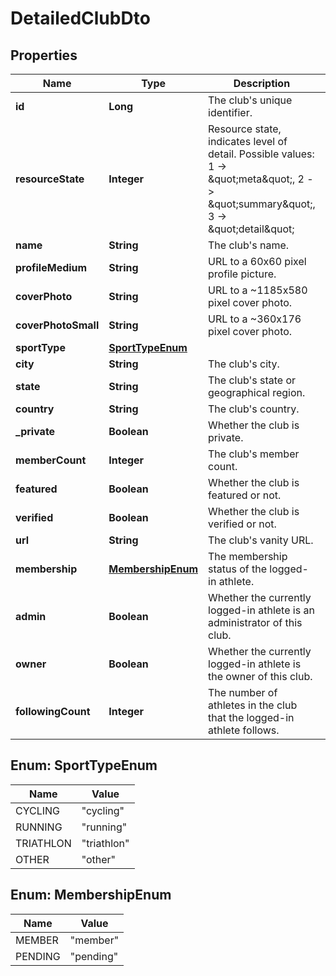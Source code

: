 

# DetailedClubDto

## Properties

Name | Type | Description | Notes
------------ | ------------- | ------------- | -------------
**id** | **Long** | The club&#39;s unique identifier. |  [optional]
**resourceState** | **Integer** | Resource state, indicates level of detail. Possible values: 1 -&gt; \&quot;meta\&quot;, 2 -&gt; \&quot;summary\&quot;, 3 -&gt; \&quot;detail\&quot; |  [optional]
**name** | **String** | The club&#39;s name. |  [optional]
**profileMedium** | **String** | URL to a 60x60 pixel profile picture. |  [optional]
**coverPhoto** | **String** | URL to a ~1185x580 pixel cover photo. |  [optional]
**coverPhotoSmall** | **String** | URL to a ~360x176  pixel cover photo. |  [optional]
**sportType** | [**SportTypeEnum**](#SportTypeEnum) |  |  [optional]
**city** | **String** | The club&#39;s city. |  [optional]
**state** | **String** | The club&#39;s state or geographical region. |  [optional]
**country** | **String** | The club&#39;s country. |  [optional]
**_private** | **Boolean** | Whether the club is private. |  [optional]
**memberCount** | **Integer** | The club&#39;s member count. |  [optional]
**featured** | **Boolean** | Whether the club is featured or not. |  [optional]
**verified** | **Boolean** | Whether the club is verified or not. |  [optional]
**url** | **String** | The club&#39;s vanity URL. |  [optional]
**membership** | [**MembershipEnum**](#MembershipEnum) | The membership status of the logged-in athlete. |  [optional]
**admin** | **Boolean** | Whether the currently logged-in athlete is an administrator of this club. |  [optional]
**owner** | **Boolean** | Whether the currently logged-in athlete is the owner of this club. |  [optional]
**followingCount** | **Integer** | The number of athletes in the club that the logged-in athlete follows. |  [optional]



## Enum: SportTypeEnum

Name | Value
---- | -----
CYCLING | &quot;cycling&quot;
RUNNING | &quot;running&quot;
TRIATHLON | &quot;triathlon&quot;
OTHER | &quot;other&quot;



## Enum: MembershipEnum

Name | Value
---- | -----
MEMBER | &quot;member&quot;
PENDING | &quot;pending&quot;



